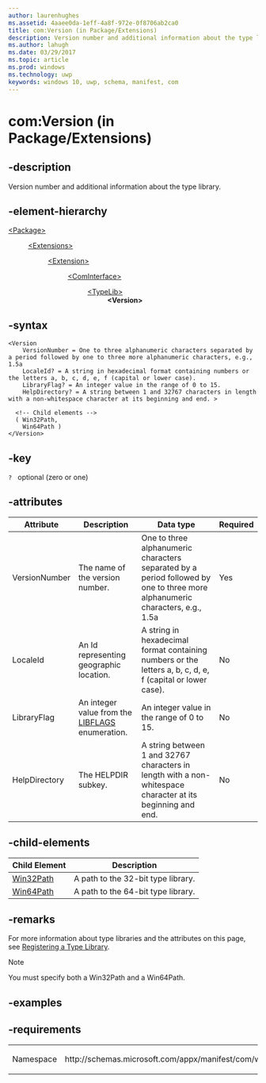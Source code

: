 ```yaml
---
author: laurenhughes
ms.assetid: 4aaee0da-1eff-4a8f-972e-0f8706ab2ca0
title: com:Version (in Package/Extensions)
description: Version number and additional information about the type library.
ms.author: lahugh
ms.date: 03/29/2017
ms.topic: article
ms.prod: windows
ms.technology: uwp
keywords: windows 10, uwp, schema, manifest, com
---
```



# com:Version (in Package/Extensions)

## -description
Version number and additional information about the type library.

## -element-hierarchy
<dl>
<dt><a href="element-package.md">&lt;Package&gt;</a></dt>
<dd>
<dl>
<dt><a href="element-extensions.md">&lt;Extensions&gt;</a></dt>
<dd>
<dl>
<dt><a href="element-extension.md">&lt;Extension&gt;</a></dt>
<dd>
<dl>
<dt><a href="element-com-package-cominterface.md">&lt;ComInterface&gt;</a></dt>
<dd>
<dl>
<dt><a href="element-com-package-typelib.md">&lt;TypeLib&gt;</a></dt>
<dd><b>&lt;Version&gt;</b></dd>
</dl>
</dd>
</dl>
</dd>
</dl>
</dd>
</dl>
</dd>
</dl>



## -syntax
```syntax
<Version
    VersionNumber = One to three alphanumeric characters separated by a period followed by one to three more alphanumeric characters, e.g., 1.5a
    LocaleId? = A string in hexadecimal format containing numbers or the letters a, b, c, d, e, f (capital or lower case).
    LibraryFlag? = An integer value in the range of 0 to 15.
    HelpDirectory? = A string between 1 and 32767 characters in length with a non-whitespace character at its beginning and end. >

  <!-- Child elements -->
  ( Win32Path,
    Win64Path )  
</Version>
```

## -key
`?`    optional (zero or one) 

## -attributes

| Attribute | Description | Data type | Required |
|-----------|-------------|-----------|----------|
| VersionNumber | The name of the version number. | One to three alphanumeric characters separated by a period followed by one to three more alphanumeric characters, e.g., 1.5a | Yes |
| LocaleId | An Id representing geographic location. | A string in hexadecimal format containing numbers or the letters a, b, c, d, e, f (capital or lower case). | No |
| LibraryFlag | An integer value from the [LIBFLAGS](https://msdn.microsoft.com/library/windows/desktop/ms221149.aspx) enumeration. | An integer value in the range of 0 to 15. | No |
| HelpDirectory | The HELPDIR subkey. | A string between 1 and 32767 characters in length with a non-whitespace character at its beginning and end. | No |

## -child-elements
 
| Child Element | Description |
|---------------|-------------|
| [Win32Path](element-com-package-win32path.md) | A path to the 32-bit type library. |
| [Win64Path](element-com-package-win64path.md) | A path to the 64-bit type library. |

## -remarks
For more information about type libraries and the attributes on this page, see [Registering a Type Library](https://msdn.microsoft.com/library/windows/desktop/ms221610.aspx).

> [!NOTE]  
> You must specify both a Win32Path and a Win64Path. 

## -examples

## -requirements
<table>
<colgroup>
<col width="50%" />
<col width="50%" />
</colgroup>
<tbody>
<tr class="odd">
<td><p>Namespace</p></td>
<td><p>http://schemas.microsoft.com/appx/manifest/com/windows10</p></td>
</tr>
</tbody>
</table>
